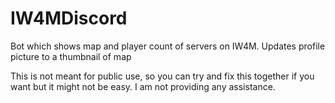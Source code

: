 # IW4MDiscord
Bot which shows map and player count of servers on IW4M. Updates profile picture to a thumbnail of map

This is not meant for public use, so you can try and fix this together if you want but it might not be easy. I am not providing any assistance.
